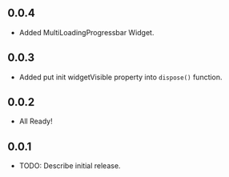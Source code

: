 ## 0.0.4
* Added MultiLoadingProgressbar Widget.

## 0.0.3
* Added put init widgetVisible property into `dispose()` function. 

## 0.0.2
* All Ready!

## 0.0.1

* TODO: Describe initial release.
